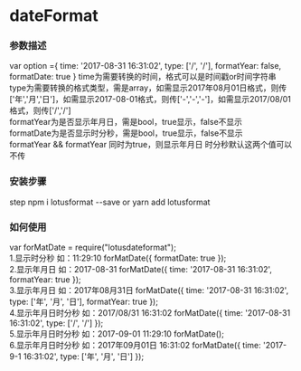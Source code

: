 # dateFormat
### 参数描述
var option ={
        time: '2017-08-31 16:31:02',
        type: ['/', '/'],
        formatYear: false,
        formatDate: true
     }
time为需要转换的时间，格式可以是时间戳or时间字符串<br/>
type为需要转换的格式类型，需是array，如需显示2017年08月01日格式，则传['年','月','日']，如需显示2017-08-01格式，则传['-','-','-']，如需显示2017/08/01格式，则传['/','/']<br/>
formatYear为是否显示年月日，需是bool，true显示，false不显示<br/>
formatDate为是否显示时分秒，需是bool，true显示，false不显示<br/>
formatYear && formatYear 同时为true，则显示年月日 时分秒默认这两个值可以不传

### 安装步骤
step npm i lotusformat --save or yarn add lotusformat 
### 如何使用
var forMatDate = require("lotusdateformat"); <br />
1.显示时分秒 如：11:29:10
forMatDate({
        formatDate: true
    });<br />
2.显示年月日 如：2017-08-31
    forMatDate({
        time: '2017-08-31 16:31:02',
        formatYear: true
    });<br />
3.显示年月日 如：2017年08月31日
    forMatDate({
        time: '2017-08-31 16:31:02',
        type: ['年', '月', '日'],
        formatYear: true
    });<br />
4.显示年月日时分秒 如：2017/08/31 16:31:02
    forMatDate({
        time: '2017-08-31 16:31:02',
        type: ['/', '/']
    });<br />
5.显示年月日时分秒 如：2017-09-01 11:29:10
    forMatDate();<br />
6.显示年月日时分秒 如：2017年09月01日 16:31:02
    forMatDate({
        time: '2017-9-1 16:31:02',
        type: ['年', '月', '日']
    });


